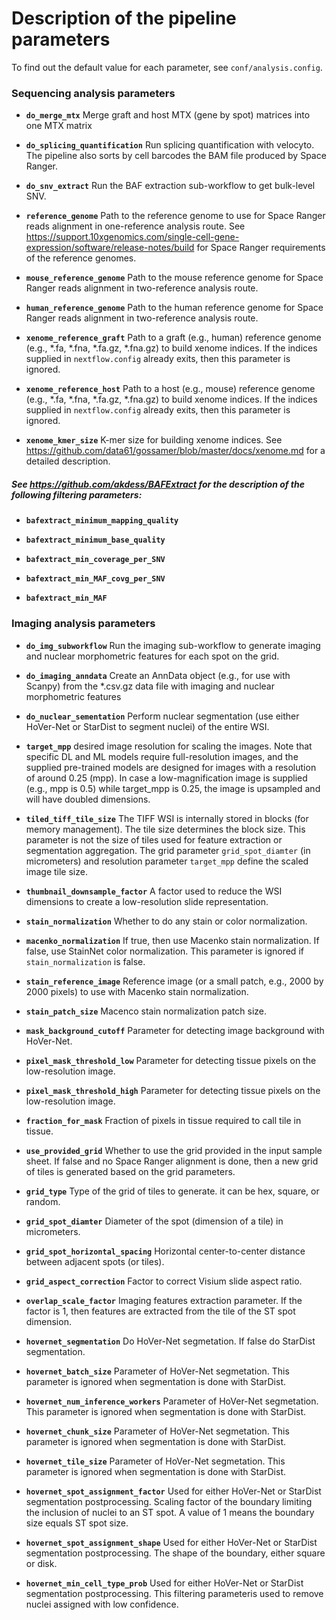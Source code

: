 
# Description of the pipeline parameters

To find out the default value for each parameter, see `conf/analysis.config`.

### Sequencing analysis parameters

+ **`do_merge_mtx`** Merge graft and host MTX (gene by spot) matrices into one MTX matrix

+ **`do_splicing_quantification`** Run splicing quantification with velocyto. The pipeline also sorts by cell barcodes the BAM file produced by Space Ranger.

+ **`do_snv_extract`** Run the BAF extraction sub-workflow to get bulk-level SNV.

+ **`reference_genome`** Path to the reference genome to use for Space Ranger reads alignment in one-reference analysis route. See https://support.10xgenomics.com/single-cell-gene-expression/software/release-notes/build for Space Ranger requirements of the reference genomes.

+ **`mouse_reference_genome`** Path to the mouse reference genome for Space Ranger reads alignment in two-reference analysis route.

+ **`human_reference_genome`** Path to the human reference genome for Space Ranger reads alignment in two-reference analysis route.

+ **`xenome_reference_graft`** Path to a graft (e.g., human) reference genome (e.g., *.fa, *.fna, *.fa.gz, *.fna.gz) to build xenome indices. If the indices supplied in `nextflow.config` already exits, then this parameter is ignored.

+ **`xenome_reference_host`** Path to a host (e.g., mouse) reference genome (e.g., *.fa, *.fna, *.fa.gz, *.fna.gz) to build xenome indices. If the indices supplied in `nextflow.config` already exits, then this parameter is ignored.

+ **`xenome_kmer_size`** K-mer size for building xenome indices. See https://github.com/data61/gossamer/blob/master/docs/xenome.md for a detailed description.


##### See https://github.com/akdess/BAFExtract for the description of the following filtering parameters:

+ **`bafextract_minimum_mapping_quality`** 

+ **`bafextract_minimum_base_quality`** 

+ **`bafextract_min_coverage_per_SNV`** 

+ **`bafextract_min_MAF_covg_per_SNV`** 

+ **`bafextract_min_MAF`** 


### Imaging analysis parameters

+ **`do_img_subworkflow`** Run the imaging sub-workflow to generate imaging and nuclear morphometric features for each spot on the grid.

+ **`do_imaging_anndata`** Create an AnnData object (e.g., for use with Scanpy) from the *.csv.gz data file with imaging and nuclear morphometric features

+ **`do_nuclear_sementation`** Perform nuclear segmentation (use either HoVer-Net or StarDist to segment nuclei) of the entire WSI.

+ **`target_mpp`** desired image resolution for scaling the images. Note that specific DL and ML models require full-resolution images, and the supplied pre-trained models are designed for images with a resolution of around 0.25 (mpp). In case a low-magnification image is supplied (e.g., mpp is 0.5) while target_mpp is 0.25, the image is upsampled and will have doubled dimensions.

+ **`tiled_tiff_tile_size`** The TIFF WSI is internally stored in blocks (for memory management). The tile size determines the block size. This parameter is not the size of tiles used for feature extraction or segmentation aggregation. The grid parameter `grid_spot_diamter` (in micrometers) and resolution parameter `target_mpp` define the scaled image tile size.

+ **`thumbnail_downsample_factor`** A factor used to reduce the WSI dimensions to create a low-resolution slide representation.

+ **`stain_normalization`** Whether to do any stain or color normalization.

+ **`macenko_normalization`** If true, then use Macenko stain normalization. If false, use StainNet color normalization. This parameter is ignored if `stain_normalization` is false.

+ **`stain_reference_image`** Reference image (or a small patch, e.g., 2000 by 2000 pixels) to use with Macenko stain normalization.

+ **`stain_patch_size`** Macenco stain normalization patch size.


+ **`mask_background_cutoff`** Parameter for detecting image background with HoVer-Net.

+ **`pixel_mask_threshold_low`** Parameter for detecting tissue pixels on the low-resolution image.

+ **`pixel_mask_threshold_high`** Parameter for detecting tissue pixels on the low-resolution image.

+ **`fraction_for_mask`** Fraction of pixels in tissue required to call tile in tissue.


+ **`use_provided_grid`** Whether to use the grid provided in the input sample sheet. If false and no Space Ranger alignment is done, then a new grid of tiles is generated based on the grid parameters.

+ **`grid_type`** Type of the grid of tiles to generate. it can be hex, square, or random.

+ **`grid_spot_diamter`** Diameter of the spot (dimension of a tile) in micrometers.

+ **`grid_spot_horizontal_spacing`** Horizontal center-to-center distance between adjacent spots (or tiles).

+ **`grid_aspect_correction`** Factor to correct Visium slide aspect ratio.


+ **`overlap_scale_factor`** Imaging features extraction parameter. If the factor is 1, then features are extracted from the tile of the ST spot dimension.
 

+ **`hovernet_segmentation`** Do HoVer-Net segmetation. If false do StarDist segmentation. 

+ **`hovernet_batch_size`** Parameter of HoVer-Net segmetation. This parameter is ignored when segmentation is done with StarDist.

+ **`hovernet_num_inference_workers`** Parameter of HoVer-Net segmetation. This parameter is ignored when segmentation is done with StarDist.

+ **`hovernet_chunk_size`** Parameter of HoVer-Net segmetation. This parameter is ignored when segmentation is done with StarDist.

+ **`hovernet_tile_size`** Parameter of HoVer-Net segmetation. This parameter is ignored when segmentation is done with StarDist.



+ **`hovernet_spot_assignment_factor`** Used for either HoVer-Net or StarDist segmentation postprocessing. Scaling factor of the boundary limiting the inclusion of nuclei to an ST spot. A value of 1 means the boundary size equals ST spot size.

+ **`hovernet_spot_assignment_shape`** Used for either HoVer-Net or StarDist segmentation postprocessing. The shape of the boundary, either square or disk.

+ **`hovernet_min_cell_type_prob`** Used for either HoVer-Net or StarDist segmentation postprocessing. This filtering parameteris used to remove nuclei assigned with low confidence.
